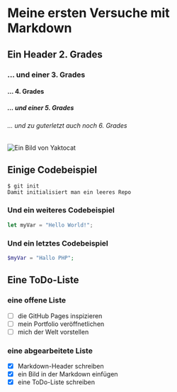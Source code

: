 # Meine ersten Versuche mit Markdown
## Ein Header 2. Grades
### ... und einer 3. Grades
#### ... 4. Grades
##### ... und einer 5. Grades
###### ... und zu guterletzt auch noch 6. Grades

![Ein Bild von Yaktocat](https://octodex.github.com/images/yaktocat.png)

## Einige Codebeispiel
```
$ git init
Damit initialisiert man ein leeres Repo
```
### Und ein weiteres Codebeispiel
```javascript
let myVar = "Hello World!";
```
### Und ein letztes Codebeispiel
```php
$myVar = "Hallo PHP";
```
## Eine ToDo-Liste
### eine offene Liste
- [ ] die GitHub Pages inspizieren
- [ ] mein Portfolio veröffnetlichen
- [ ] mich der Welt vorstellen
### eine abgearbeitete Liste
- [x] Markdown-Header schreiben
- [x] ein Bild in der Markdown einfügen
- [x] eine ToDo-Liste schreiben  
